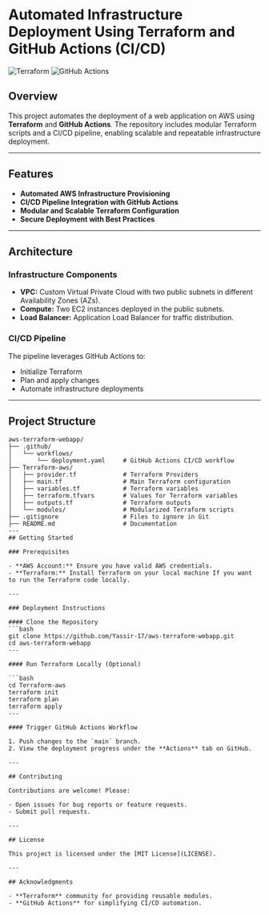 # Automated Infrastructure Deployment Using Terraform and GitHub Actions (CI/CD)

![Terraform](https://img.shields.io/badge/IaC-Terraform-blue) ![GitHub Actions](https://img.shields.io/badge/CI%2FCD-GitHub%20Actions-orange)

## Overview

This project automates the deployment of a web application on AWS using **Terraform** and **GitHub Actions**. The repository includes modular Terraform scripts and a CI/CD pipeline, enabling scalable and repeatable infrastructure deployment.

---

## Features

- **Automated AWS Infrastructure Provisioning**
- **CI/CD Pipeline Integration with GitHub Actions**
- **Modular and Scalable Terraform Configuration**
- **Secure Deployment with Best Practices**

---

## Architecture

### Infrastructure Components
- **VPC:** Custom Virtual Private Cloud with two public subnets in different Availability Zones (AZs).
- **Compute:** Two EC2 instances deployed in the public subnets.
- **Load Balancer:** Application Load Balancer for traffic distribution.

### CI/CD Pipeline
The pipeline leverages GitHub Actions to:
- Initialize Terraform
- Plan and apply changes
- Automate infrastructure deployments

---

## Project Structure

```plaintext
aws-terraform-webapp/
├── .github/
│   └── workflows/
│       └── deployment.yaml     # GitHub Actions CI/CD workflow
├── Terraform-aws/
│   ├── provider.tf             # Terraform Providers
│   ├── main.tf                 # Main Terraform configuration
│   ├── variables.tf            # Terraform variables
│   ├── terraform.tfvars        # Values for Terraform variables
│   ├── outputs.tf              # Terraform outputs
│   └── modules/                # Modularized Terraform scripts
├── .gitignore                  # Files to ignore in Git
├── README.md                   # Documentation
---
## Getting Started

### Prerequisites

- **AWS Account:** Ensure you have valid AWS credentials.
- **Terraform:** Install Terraform on your local machine If you want to run the Terraform code locally.

---

### Deployment Instructions

#### Clone the Repository
```bash
git clone https://github.com/Yassir-17/aws-terraform-webapp.git
cd aws-terraform-webapp
---

#### Run Terraform Locally (Optional)

```bash
cd Terraform-aws
terraform init
terraform plan
terraform apply
---

#### Trigger GitHub Actions Workflow

1. Push changes to the `main` branch.
2. View the deployment progress under the **Actions** tab on GitHub.

---

## Contributing

Contributions are welcome! Please:

- Open issues for bug reports or feature requests.
- Submit pull requests.

---

## License

This project is licensed under the [MIT License](LICENSE).

---

## Acknowledgments

- **Terraform** community for providing reusable modules.
- **GitHub Actions** for simplifying CI/CD automation.

